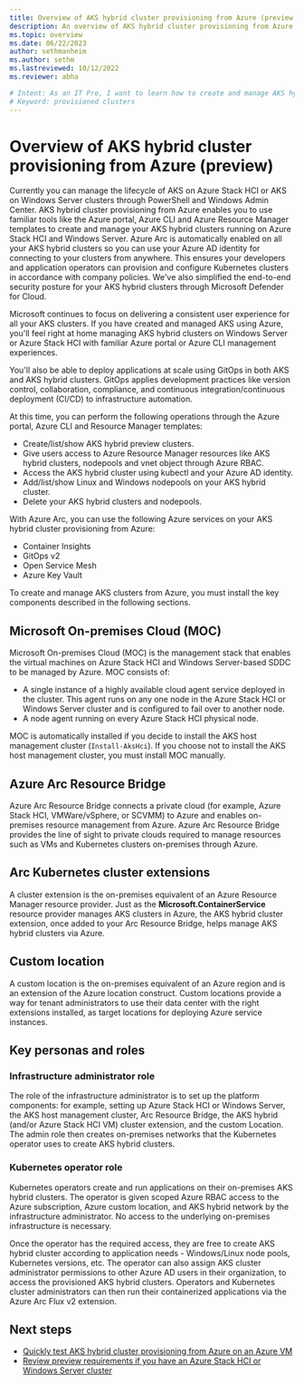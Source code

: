 ```yaml
---
title: Overview of AKS hybrid cluster provisioning from Azure (preview)
description: An overview of AKS hybrid cluster provisioning from Azure.
ms.topic: overview
ms.date: 06/22/2023
author: sethmanheim
ms.author: sethm 
ms.lastreviewed: 10/12/2022
ms.reviewer: abha

# Intent: As an IT Pro, I want to learn how to create and manage AKS hybrid clusters on-premises from Azure
# Keyword: provisioned clusters 
---
```


# Overview of AKS hybrid cluster provisioning from Azure (preview)

Currently you can manage the lifecycle of AKS on Azure Stack HCI or AKS on Windows Server clusters through PowerShell and Windows Admin Center. AKS hybrid cluster provisioning from Azure enables you to use familiar tools like the Azure portal, Azure CLI and Azure Resource Manager templates to create and manage your AKS hybrid clusters running on Azure Stack HCI and Windows Server. Azure Arc is automatically enabled on all your AKS hybrid clusters so you can use your Azure AD identity for connecting to your clusters from anywhere. This ensures your developers and application operators can provision and configure Kubernetes clusters in accordance with company policies. We've also simplified the end-to-end security posture for your AKS hybrid clusters through Microsoft Defender for Cloud.  

Microsoft continues to focus on delivering a consistent user experience for all your AKS clusters. If you have created and managed AKS using Azure, you'll feel right at home managing AKS hybrid clusters on Windows Server or Azure Stack HCI with familiar Azure portal or Azure CLI management experiences.

You'll also be able to deploy applications at scale using GitOps in both AKS and AKS hybrid clusters. GitOps applies development practices like version control, collaboration, compliance, and continuous integration/continuous deployment (CI/CD) to infrastructure automation.

At this time, you can perform the following operations through the Azure portal, Azure CLI and Resource Manager templates:

- Create/list/show AKS hybrid preview clusters.
- Give users access to Azure Resource Manager resources like AKS hybrid clusters, nodepools and vnet object through Azure RBAC.
- Access the AKS hybrid cluster using kubectl and your Azure AD identity.
- Add/list/show Linux and Windows nodepools on your AKS hybrid cluster.
- Delete your AKS hybrid clusters and nodepools.

With Azure Arc, you can use the following Azure services on your AKS hybrid cluster provisioning from Azure:

- Container Insights
- GitOps v2
- Open Service Mesh
- Azure Key Vault

To create and manage AKS clusters from Azure, you must install the key components described in the following sections.

## Microsoft On-premises Cloud (MOC)

Microsoft On-premises Cloud (MOC) is the management stack that enables the virtual machines on Azure Stack HCI and Windows Server-based SDDC to be managed by Azure. MOC consists of:

- A single instance of a highly available cloud agent service deployed in the cluster. This agent runs on any one node in the Azure Stack HCI or Windows Server cluster and is configured to fail over to another node.
- A node agent running on every Azure Stack HCI physical node.

MOC is automatically installed if you decide to install the AKS host management cluster (`Install-AksHci`). If you choose not to install the AKS host management cluster, you must install MOC manually.

## Azure Arc Resource Bridge

Azure Arc Resource Bridge connects a private cloud (for example, Azure Stack HCI, VMWare/vSphere, or SCVMM) to Azure and enables on-premises resource management from Azure. Azure Arc Resource Bridge provides the line of sight to private clouds required to manage resources such as VMs and Kubernetes clusters on-premises through Azure.

## Arc Kubernetes cluster extensions

A cluster extension is the on-premises equivalent of an Azure Resource Manager resource provider. Just as the **Microsoft.ContainerService** resource provider manages AKS clusters in Azure, the AKS hybrid cluster extension, once added to your Arc Resource Bridge, helps manage AKS hybrid clusters via Azure.

## Custom location

A custom location is the on-premises equivalent of an Azure region and is an extension of the Azure location construct. Custom locations provide a way for tenant administrators to use their data center with the right extensions installed, as target locations for deploying Azure service instances.

## Key personas and roles

### Infrastructure administrator role

The role of the infrastructure administrator is to set up the platform components: for example, setting up Azure Stack HCI or Windows Server, the AKS host management cluster, Arc Resource Bridge, the AKS hybrid (and/or Azure Stack HCI VM) cluster extension, and the custom Location. The admin role then creates on-premises networks that the Kubernetes operator uses to create AKS hybrid clusters.

### Kubernetes operator role

Kubernetes operators create and run applications on their on-premises AKS hybrid clusters. The operator is given scoped Azure RBAC access to the Azure subscription, Azure custom location, and AKS hybrid network by the infrastructure administrator. No access to the underlying on-premises infrastructure is necessary.

Once the operator has the required access, they are free to create AKS hybrid cluster according to application needs - Windows/Linux node pools, Kubernetes versions, etc. The operator can also assign AKS cluster administrator permissions to other Azure AD users in their organization, to access the provisioned AKS hybrid clusters. Operators and Kubernetes cluster administrators can then run their containerized applications via the Azure Arc Flux v2 extension.

## Next steps

- [Quickly test AKS hybrid cluster provisioning from Azure on an Azure VM](aks-hybrid-preview-azure-vm.md)
- [Review preview requirements if you have an Azure Stack HCI or Windows Server cluster](aks-hybrid-preview-requirements.md)
